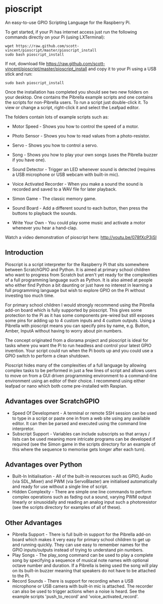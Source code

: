 pioscript
=========

An easy-to-use GPIO Scripting Language for the Raspberry Pi.

To get started, if your Pi has internet access just run the following commands directly on your Pi (using LXTerminal):

    wget https://raw.github.com/scott-vincent/pioscript/master/pioscript_install
    sudo bash pioscript_install

If not, download file https://raw.github.com/scott-vincent/pioscript/master/pioscript_install and copy it to your Pi using a USB stick and run:

    sudo bash pioscript_install

Once the installation has completed you should see two new folders on your desktop. One contains the Pibrella example scripts and one contains the scripts for non-Pibrella users. To run a script just double-click it. To view or change a script, right-click it and select the Leafpad editor.

The folders contain lots of example scripts such as:

- Motor Speed - Shows you how to control the speed of a motor. 
- Photo Sensor - Shows you how to read values from a photo-resistor.
- Servo - Shows you how to control a servo.    
- Song - Shows you how to play your own songs (uses the Pibrella buzzer if you have one).   
- Sound Detector - Trigger an LED whenever sound is detected (requires a USB microphone or USB webcam with built-in mic).
- Voice Activated Recorder - When you make a sound the sound is recorded and saved to a WAV file for later playback.
- Simon Game - The classic memory game.
- Sound Board - Add a different sound to each button, then press the buttons to playback the sounds.

- Write Your Own - You could play some music and activate a motor whenever you hear a hand-clap.

Watch a video demonstration of pioscript here: http://youtu.be/078fXcP3jSI

Introduction
------------
Pioscript is a script interpreter for the Raspberry Pi that sits somewhere between ScratchGPIO and Python. It is aimed at primary school children who want to progress from Scratch but aren't yet ready for the complexities of a full programming language such as Python. It is also aimed at people who either find Python a bit daunting or just have no interest in learning a full programming language but wish to explore GPIO on the Pi without investing too much time.

For primary school children I would strongly recommend using the Pibrella add-on board which is fully supported by pioscript. This gives some protection to the Pi as it has some components pre-wired but still exposes some pins for adding up to 4 custom inputs and 4 custom outputs. Using a Pibrella with pioscript means you can specify pins by name, e.g. Button, Amber, InputA without having to worry about pin numbers.

The concept originated from a diorama project and pioscript is ideal for tasks where you want the Pi to run headless and control your latest GPIO invention. Your script could run when the Pi boots up and you could use a GPIO switch to perform a clean shutdown.

Pioscript hides many of the complexities of a full language by allowing complex tasks to be performed in just a few lines of script and allows users to move on from a GUI driven programming environment to a command-line environment using an editor of their choice. I recommend using either leafpad or nano which both come pre-installed with Raspian.

Advantages over ScratchGPIO
---------------------------
- Speed Of Development - A terminal or remote SSH session can be used to type in a script or paste one in from a web site using any available editor. It can then be parsed and executed using the command line interpretor.
- Subscript Support - Variables can include subscripts so that arrays / lists can be used meaning more intricate programs can be developed if required (see the Simon game in the scripts directory for an example of this where the sequence to memorise gets longer after each turn).

Advantages over Python
----------------------
- Built-In Initialisation - All of the built-in resources such as GPIO, Audio (via SDL_Mixer) and PWM (via ServoBlaster) are initialised automatically and ready for use without a single line of script.
- Hidden Complexity - There are simple one line commands to perform complex operations such as fading out a sound, varying PWM output linearly or sinusoidally and reading an analog input such a photoresistor (see the scripts directory for examples of all of these).

Other Advantages
----------------
- Pibrella Support - There is full built-in support for the Pibrella add-on board which makes it very easy for primary school children to get up and running quickly. They can use easy to remember names for the GPIO inputs/outputs instead of trying to understand pin numbers.
- Play Songs - The play_song command can be used to play a complete song by specifying a sequence of musical note names with optional octave number and duration. If a Pibrella is being used the song will play on its built-in buzzer meaning that speakers do not have to be attached to the Pi.
- Record Sounds - There is support for recording when a USB microphone or USB camera with built-in mic is attached. The recorder can also be used to trigger actions when a noise is heard. See the example scripts 'push_to_record' and 'voice_activated_record'.
